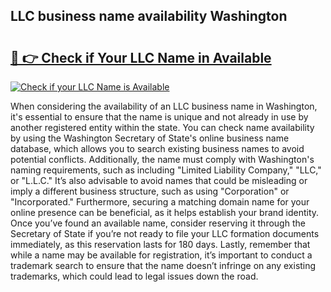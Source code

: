 ## LLC business name availability Washington 

# <h2><a href="http://shrsl.com/4unio">🔗 👉 Check if Your LLC Name in Available</a></h2>

[![Check if your LLC Name is Available](https://llcbible.com/name-availability-button.jpg)](http://shrsl.com/4unio)

When considering the availability of an LLC business name in Washington, it's essential to ensure that the name is unique and not already in use by another registered entity within the state. You can check name availability by using the Washington Secretary of State's online business name database, which allows you to search existing business names to avoid potential conflicts. Additionally, the name must comply with Washington's naming requirements, such as including "Limited Liability Company," "LLC," or "L.L.C." It’s also advisable to avoid names that could be misleading or imply a different business structure, such as using "Corporation" or "Incorporated." Furthermore, securing a matching domain name for your online presence can be beneficial, as it helps establish your brand identity. Once you’ve found an available name, consider reserving it through the Secretary of State if you’re not ready to file your LLC formation documents immediately, as this reservation lasts for 180 days. Lastly, remember that while a name may be available for registration, it’s important to conduct a trademark search to ensure that the name doesn’t infringe on any existing trademarks, which could lead to legal issues down the road.